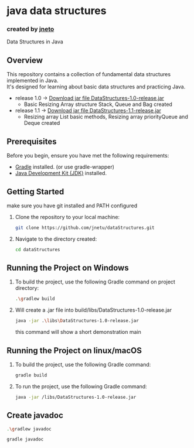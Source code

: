 # java data structures
### created by [jneto](https://github.com/jnetu)  
Data Structures in Java  
## Overview
This repository contains a collection of fundamental data structures implemented in Java.   
It's designed for learning about basic data structures and practicing Java.

- release 1.0 -> [Download jar file DataStructures-1.0-release.jar](https://github.com/jnetu/dataStructures/releases/tag/release-1.0)  
  - Basic Resizing Array structure Stack, Queue and Bag created 
- release 1.1 -> [Download jar file DataStructures-1.1-release.jar](https://github.com/jnetu/dataStructures/releases/tag/release-1.1)
   - Resizing array List basic methods, Resizing array priorityQueue and Deque created
## Prerequisites

Before you begin, ensure you have met the following requirements:

- [Gradle](https://gradle.org/install/) installed. (or use gradle-wrapper)
- [Java Development Kit (JDK)](https://www.oracle.com/java/technologies/javase-downloads.html) installed.

## Getting Started

make sure you have git installed and PATH configured

1. Clone the repository to your local machine:
   ```bash
   git clone https://github.com/jnetu/dataStructures.git
   ```
2. Navigate to the directory created:

   ```bash
   cd dataStructures
   ```

## Running the Project on Windows
1. To build the project, use the following Gradle command on project directory:
   ```bash
   .\gradlew build
   ```

2. Will create a .jar file into build/libs/DataStructures-1.0-release.jar
   ```bash
   java -jar .\libs\DataStructures-1.0-release.jar
   ```
   this command will show a short demonstration main


## Running the Project on linux/macOS
1. To build the project, use the following Gradle command:
   ```bash
   gradle build
   ```

2. To run the project, use the following Gradle command:
   ```bash
   java -jar /libs/DataStructures-1.0-release.jar
   ```

## Create javadoc
   ```bash
   .\gradlew javadoc
   ```
   ```bash
   gradle javadoc
   ```